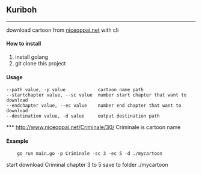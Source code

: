 ## Kuriboh
------

download cartoon from [niceoppai.net](http://www.niceoppai.net) with cli


#### How to install

1. install golang
2. git clone this project

#### Usage
```
--path value, -p value            cartoon name path
--startchapter value, --sc value  number start chapter that want to download
--endchapter value, --ec value    number end chapter that want to download
--destination value, -d value     output destination path
```


*** http://www.niceoppai.net/Criminale/30/ Criminale is cartoon name

#### Example 
```
    go run main.go -p Criminale -sc 3 -ec 5 -d ./mycartoon
```

start download Criminal chapter 3 to 5 save to folder ./mycartoon

